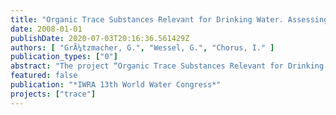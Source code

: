 ```yaml
---
title: "Organic Trace Substances Relevant for Drinking Water. Assessing their Elimination through Bank Filtration – Phase 1"
date: 2008-01-01
publishDate: 2020-07-03T20:16:36.561429Z
authors: [ "GrÃ¼tzmacher, G.", "Wessel, G.", "Chorus, I." ]
publication_types: ["0"]
abstract: "The project “Organic Trace Substances Relevant for Drinking Water – Assessing their Elimination through Bank Filtration (TRACE)” aims at giving an up-to-date overview of the potential risk resulting from the occurrence of chelating agents, perfluorinated compounds (PFCs) and selected pesticides in surface waters and to show if there is a potential for the substances to persist during bank filtration and artificial recharge. During the first phase of the project which is subject of this paper, a literature study was conducted addressing their occurrence (in the Berlin region and elsewhere), amounts produced as well as data on their persistence in the subsurface. This was the basis for a decision on the substance applied in the field scale experiments at the UBAs experimental field during the following project phase. Using freely available databases (e.g. ULIDAT, DIMDI, Tiborder) 1148 references were screened for their relevance to these topics, and 450 of these were classified as relevant. Of these, so far the 223 most important references have been compiled in an ACCESS database which comprises data on the data origin as well as on specific values (e.g. measured concentrations, amounts produced, use, main metabolites, sources, pathways in the environment). The database links this information so that output forms (“fact sheets”) can be created that summarize all data for one specific substance. The regarded substances were subsequently classified according to the criteria: usage / production, occurrence in surface water (if possible also in groundwater and bank filtrate), degradation potential, biological degradability, production of relevant metabolites and toxicity. For the chelating agents three substance groups were examined closely: aminocarboxylates, hydrocarboxylates and phosphonates (all other substance groups were found to be irrelevant due to total biodegradability). The aminocarboxylates are produced in highest numbers and occur most frequently (especially EDTA, PDTA, NTA and DTPA). There are, however, already extensive investigations on this field so that few knowledge gaps were identified. Hydrocarboxylates are produced in lesser amounts and for some ready biological degradability has been shown. For these reasons further investigations were not seen as a priority. Phosphonates produce relevant metabolites (phosphates that enhance eutrophication) and are produced in high amounts (> 1000 t/a). This substance group was therefore recommended for further investigations. Currently a variety of research projects cover the field of perfluorinated compounds (PFCs) that occur in aquatic environments world wide and whose toxicity and persistence is not yet clearly determined. Most investigations aim at the main substances of this group: PFOA and PFOS. These are, however, currently being replaced by shorter chained PFCs on which investigations are lacking. This substance group is therefore also of interest for further investigations. For the pesticides glyphosate and isoproturone high production rates and frequent occurrence in surface and groundwater world wide were determined. Due to this fact and to the presence of relevant metabolites (e.g. AMPA) as well as to limited knowledge on their fate during underground passage these substances were classified as highly interesting for further investigations."
featured: false
publication: "*IWRA 13th World Water Congress*"
projects: ["trace"]
---
```


